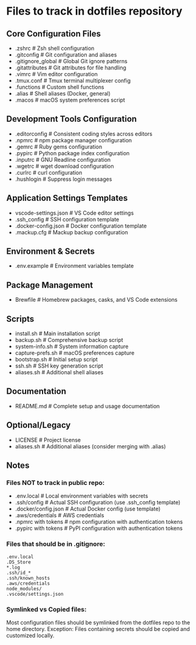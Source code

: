 # Files to track in dotfiles repository

## Core Configuration Files
- .zshrc               # Zsh shell configuration
- .gitconfig           # Git configuration and aliases
- .gitignore_global    # Global Git ignore patterns
- .gitattributes       # Git attributes for file handling
- .vimrc               # Vim editor configuration
- .tmux.conf          # Tmux terminal multiplexer config
- .functions          # Custom shell functions
- .alias              # Shell aliases (Docker, general)
- .macos              # macOS system preferences script

## Development Tools Configuration
- .editorconfig       # Consistent coding styles across editors
- .npmrc              # npm package manager configuration
- .gemrc              # Ruby gems configuration
- .pypirc             # Python package index configuration
- .inputrc            # GNU Readline configuration
- .wgetrc             # wget download configuration
- .curlrc             # curl configuration
- .hushlogin          # Suppress login messages

## Application Settings Templates
- vscode-settings.json  # VS Code editor settings
- .ssh_config          # SSH configuration template
- .docker-config.json  # Docker configuration template
- .mackup.cfg          # Mackup backup configuration

## Environment & Secrets
- .env.example         # Environment variables template

## Package Management
- Brewfile             # Homebrew packages, casks, and VS Code extensions

## Scripts
- install.sh           # Main installation script
- backup.sh            # Comprehensive backup script
- system-info.sh       # System information capture
- capture-prefs.sh     # macOS preferences capture
- bootstrap.sh         # Initial setup script
- ssh.sh               # SSH key generation script
- aliases.sh           # Additional shell aliases

## Documentation
- README.md            # Complete setup and usage documentation

## Optional/Legacy
- LICENSE              # Project license
- aliases.sh           # Additional aliases (consider merging with .alias)

## Notes

### Files NOT to track in public repo:
- .env.local           # Local environment variables with secrets
- .ssh/config          # Actual SSH configuration (use .ssh_config template)
- .docker/config.json  # Actual Docker config (use template)
- .aws/credentials     # AWS credentials
- .npmrc with tokens   # npm configuration with authentication tokens
- .pypirc with tokens  # PyPI configuration with authentication tokens

### Files that should be in .gitignore:
```
.env.local
.DS_Store
*.log
.ssh/id_*
.ssh/known_hosts
.aws/credentials
node_modules/
.vscode/settings.json
```

### Symlinked vs Copied files:
Most configuration files should be symlinked from the dotfiles repo to the home directory.
Exception: Files containing secrets should be copied and customized locally.
